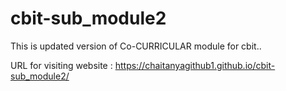 # cbit-sub_module2

This is updated version of Co-CURRICULAR module for cbit..

URL for visiting website : https://chaitanyagithub1.github.io/cbit-sub_module2/
